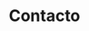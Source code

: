 ---
title: "Contacto"
description : "Contacto confecciones colombia"

office:
  title : "Taller"
  mobile : ""
  email : "confeccionescolombiamx@gmail.com"
  location : "Solidaridad, Quintana Roo. México."
  content : "Agende una cita para que lo visite un especialista, o visítenos en nuestras instalaciones."

# opennig hour
opennig_hour:
  title : "Horarios de servicio"
  day_time:
    - "Lunes: 7:00 – 17:00"
    - "Martes: 7:00 – 17:00"
    - "Miércoles: 7:00 – 17:00"
    - "Jueves: 7:00 – 17:00"
    - "Viernes: 7:00 – 17:00"
    - "Sábado: Descansamos"
    - "Domingo: Descansamos"
    
draft: false
---
